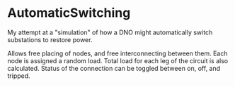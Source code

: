 # AutomaticSwitching
My attempt at a "simulation" of how a DNO might automatically switch substations to restore power.

Allows free placing of nodes, and free interconnecting between them. Each node is assigned a random load. 
Total load for each leg of the circuit is also calculated.
Status of the connection can be toggled between on, off, and tripped.
